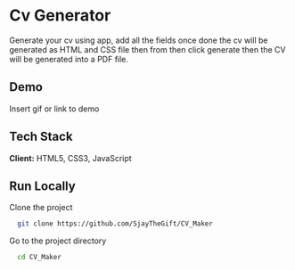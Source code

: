 
# Cv Generator

Generate your cv using app, add all the fields once done the cv will
be generated as HTML and CSS file then from then click generate then
the CV will be generated into a PDF file.


## Demo

Insert gif or link to demo


## Tech Stack

**Client:** HTML5, CSS3, JavaScript



## Run Locally

Clone the project

```bash
  git clone https://github.com/SjayTheGift/CV_Maker
```

Go to the project directory

```bash
  cd CV_Maker
```


